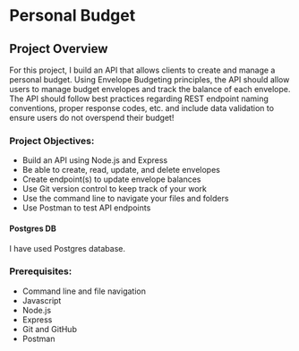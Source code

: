 

# Personal Budget

## Project Overview

For this project, I build an API that allows clients to create and manage a personal budget. Using Envelope Budgeting principles, the API should allow users to manage budget envelopes and track the balance of each envelope. The API should follow best practices regarding REST endpoint naming conventions, proper response codes, etc. and include data validation to ensure users do not overspend their budget!

### Project Objectives:
- Build an API using Node.js and Express
- Be able to create, read, update, and delete envelopes
- Create endpoint(s) to update envelope balances
- Use Git version control to keep track of your work
- Use the command line to navigate your files and folders
- Use Postman to test API endpoints

#### Postgres DB
I have used Postgres database.

### Prerequisites:
- Command line and file navigation
- Javascript
- Node.js
- Express
- Git and GitHub
- Postman